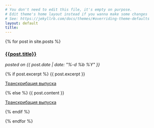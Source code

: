 ```yaml
---
# You don't need to edit this file, it's empty on purpose.
# Edit theme's home layout instead if you wanna make some changes
# See: https://jekyllrb.com/docs/themes/#overriding-theme-defaults
layout: default
title: 
---
```

{% for post in site.posts %}
  <div id="post-short">
    <a href="{{site.url}}{{site.baseurl}}{{post.url}}">
      <h3>{{post.title}}</h3>
    </a>
    <i>posted on {{ post.date | date: "%-d %b %Y" }}</i>
    <p>
      {% if post.excerpt %}
        {{ post.excerpt }}
        <a href="{{site.url}}{{site.baseurl}}{{post.url}}">
          <p>Транскрибация выпуска</p>
        </a>
      {% else %}
        {{ post.content }}
        <a href="{{site.url}}{{site.baseurl}}{{post.url}}">
          <p>Транскрибация выпуска</p>
        </a>
      {% endif %}
    </p>
  </div>
{% endfor %}
